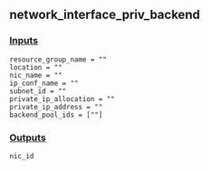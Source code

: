## network_interface_priv_backend

### [Inputs](./vars.tf)

    resource_group_name = ""
    location = ""
    nic_name = ""
    ip_conf_name = ""
    subnet_id = ""
    private_ip_allocation = ""
    private_ip_address = ""
    backend_pool_ids = [""]

### [Outputs](./outputs.tf)

    nic_id
